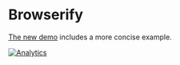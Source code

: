 # Browserify

[The new demo](https://docs.sheetjs.com/docs/demos/bundler#browserify)
includes a more concise example.

[![Analytics](https://ga-beacon.appspot.com/UA-36810333-1/SheetJS/js-xlsx?pixel)](https://github.com/SheetJS/js-xlsx)
